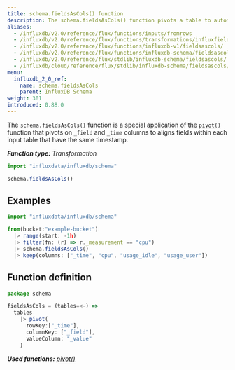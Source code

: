 ```yaml
---
title: schema.fieldsAsCols() function
description: The schema.fieldsAsCols() function pivots a table to automatically align fields within each input table that have the same timestamp.
aliases:
  - /influxdb/v2.0/reference/flux/functions/inputs/fromrows
  - /influxdb/v2.0/reference/flux/functions/transformations/influxfieldsascols
  - /influxdb/v2.0/reference/flux/functions/influxdb-v1/fieldsascols/
  - /influxdb/v2.0/reference/flux/functions/influxdb-schema/fieldsascols/
  - /influxdb/v2.0/reference/flux/stdlib/influxdb-schema/fieldsascols/
  - /influxdb/cloud/reference/flux/stdlib/influxdb-schema/fieldsascols/
menu:
  influxdb_2_0_ref:
    name: schema.fieldsAsCols
    parent: InfluxDB Schema
weight: 301
introduced: 0.88.0
---
```


The `schema.fieldsAsCols()` function is a special application of the
[`pivot()`](/influxdb/v2.0/reference/flux/stdlib/built-in/transformations/pivot/)
function that pivots on `_field` and `_time` columns to aligns fields within each
input table that have the same timestamp.

_**Function type:** Transformation_

```js
import "influxdata/influxdb/schema"

schema.fieldsAsCols()
```

## Examples
```js
import "influxdata/influxdb/schema"

from(bucket:"example-bucket")
  |> range(start: -1h)
  |> filter(fn: (r) => r._measurement == "cpu")
  |> schema.fieldsAsCols()
  |> keep(columns: ["_time", "cpu", "usage_idle", "usage_user"])
```

## Function definition
```js
package schema

fieldsAsCols = (tables=<-) =>
  tables
    |> pivot(
      rowKey:["_time"],
      columnKey: ["_field"],
      valueColumn: "_value"
    )
```

_**Used functions:**
[pivot()](/influxdb/v2.0/reference/flux/stdlib/built-in/transformations/pivot)_

